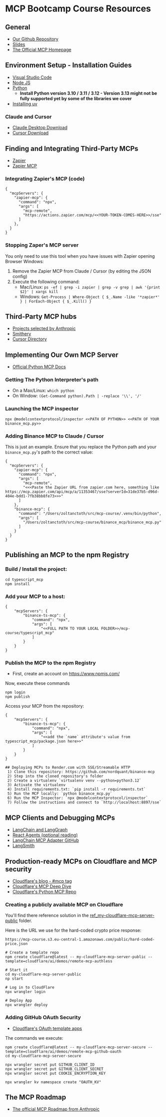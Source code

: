 # MCP Bootcamp Course Resources 

## General
* [Our Github Repository](https://github.com/nordquant/mcp-course)
* [Slides](https://docs.google.com/presentation/d/1d3PYBUqYntgh6YHOPk4Va61B-b0ok1pRZWoJzA9Venc/edit?usp=sharing)
* [The Official MCP Homepage](https://modelcontextprotocol.io/)

## Environment Setup - Installation Guides
 * [Visual Studio Code](https://code.visualstudio.com/)
 * [Node JS]([https://code.visualstudio.com/](https://nodejs.org/en/download))
 * [Python]([https://code.visualstudio.com/](https://www.python.org/downloads/))
   * **Install Python version 3.10 / 3.11 / 3.12 - Version 3.13 might not be fully supported yet by some of the libraries we cover**
 * [Installing uv](https://docs.astral.sh/uv/getting-started/installation/)

### Claude and Cursor
 * [Claude Desktop Download](https://claude.ai/download)
 * [Cursor Download](https://www.cursor.com/)

## Finding and Integrating Third-Party MCPs
 * [Zapier](https://zapier.com)
 * [Zapier MCP](https://zapier.com/mcp)

### Integrating Zapier's MCP (code)
```
{
  "mcpServers": {
    "zapier-mcp": {
      "command": "npx",
      "args": [
        "mcp-remote",
        "https://actions.zapier.com/mcp/<<YOUR-TOKEN-COMES-HERE>>/sse"
      ]
    },
  }
}
```

### Stopping Zaper's MCP server
You only need to use this tool when you have issues with Zapier opening Browser Windows:

1. Remove the Zapier MCP from Claude / Cursor (by editing the JSON config)
2. Execute the following command:
   - Mac/Linux:
     `ps -ef | grep -i zapier | grep -v grep | awk '{print $2}' | xargs kill`
   - Windows:
     `Get-Process | Where-Object { $_.Name -like '*zapier*' } | ForEach-Object { $_.Kill() }`


## Third-Party MCP hubs
* [Projects selected by Anthropic](https://github.com/modelcontextprotocol/servers)
* [Smithery](https://smithery.ai/)
* [Cursor Directory](https://cursor.directory/)

## Implementing Our Own MCP Server
* [Official Python MCP Docs](https://github.com/modelcontextprotocol/python-sdk)

### Getting The Python Interpreter's path
* On a Max/Linux: `which python`
* On Window: `(Get-Command python).Path | -replace '\\', '/'`

### Launching the MCP inspector
```
npx @modelcontextprotocol/inspector <<PATH OF PYTHON>> <<PATH OF YOUR binance_mcp.py>>
```

### Adding Binance MCP to Claude / Cursor
This is just an example. Ensure that you replace the Python path and your `binance_mcp.py`'s path to the correct value:

```
{
  "mcpServers": {
    "zapier-mcp": {
      "command": "npx",
      "args": [
        "mcp-remote",
        "<<<Paste the Zapier URL from zapier.com here, something like https://mcp.zapier.com/api/mcp/a/11353467/sse?serverId=31de37b5-d96d-404e-bdd1-7fb38bb8fe73>>>"
      ]
    },
    "binance-mcp": {
      "command": "/Users/zoltanctoth/src/mcp-course/.venv/bin/python",
      "args": [
        "/Users/zoltanctoth/src/mcp-course/binance_mcp/binance_mcp.py"
      ]
    }
  }
}
```

## Publishing an MCP to the npm Registry

### Build / Install the project:
```
cd typescript_mcp
npm install
```

### Add your MCP to a host:
```
{
    "mcpServers": {
        "binance-ts-mcp": {
            "command": "npx",
            "args": [
                "<<FULL PATH TO YOUR LOCAL FOLDER>>/mcp-course/typescript_mcp"
            ]
        }
    }
}
```

### Publish the MCP to the npm Registry

* First, create an account on https://www.npmjs.com/

Now, execute these commands
```
npm login
npm publish
```

Access your MCP from the repository:
```
{
    "mcpServers": {
        "binance-ts-mcp": {
            "command": "npx",
            "args": [
                "<<add the `name` attribute's value from typescript_mcp/package.json here>>"
            ]
        }
    }
}

## Deploying MCPs to Render.com with SSE/Streamable HTTP
 1) Clone this repository: https://github.com/nordquant/binance-mcp
 2) Step into the cloned repository's folder
 2) Create a virtualenv `virtualenv venv --python=python3.12`
 3) Activate the virtualenv
 4) Install requirements.txt: `pip install -r requirements.txt`
 5) Run the MCP locally: `python binance_mcp.py`
 6) Run the MCP Inspector: `npx @modelcontextprotocol/inspector`
 7) Follow the instructions and connect to `http://localhost:8897/sse` 

```

## MCP Clients and Debugging MCPs
* [LangChain and LangGraph](https://www.langchain.com/)
* [React Agents (optional reading)](https://react-lm.github.io/)
* [LangChain MCP Adapter GitHub](https://github.com/langchain-ai/langchain-mcp-adapters)
* [LangSmith](https://www.langchain.com/langsmith)

## Production-ready MCPs on Cloudflare and MCP security
* [Cloudflare's blog - #mcp tag](https://blog.cloudflare.com/tag/mcp/)
* [Cloudflare's MCP Deep Dive](https://blog.cloudflare.com/remote-model-context-protocol-servers-mcp/)
* [Cloudflare's Python MCP Repo](https://github.com/cloudflare/ai/tree/main/demos/python-workers-mcp)

### Creating a publicly available MCP on Cloudflare

You'll find there reference solution in the [ref_my-cloudflare-mcp-server-public](ref_my-cloudflare-mcp-server-public) folder.

Here is the URL we use for the hard-coded crypto price response:
```
https://mcp-course.s3.eu-central-1.amazonaws.com/public/hard-coded-price.json
```

```
# Create a template repo
npm create cloudflare@latest -- my-cloudflare-mcp-server-public --template=cloudflare/ai/demos/remote-mcp-authless

# Start it
cd my-cloudflare-mcp-server-public
np start

# Log in to CloudFlare
npx wrangler login

# Deploy App
npx wrangler deploy
```

### Adding GitHub OAuth Security
* [Cloudflare's OAuth template apps](https://github.com/cloudflare/ai/tree/main/demos)

The commands we execute:
```
npm create cloudflare@latest -- my-cloudflare-mcp-server-secure --template=cloudflare/ai/demos/remote-mcp-github-oauth
cd my-cloudflare-mcp-server-secure

npx wrangler secret put GITHUB_CLIENT_ID
npx wrangler secret put GITHUB_CLIENT_SECRET
npx wrangler secret put COOKIE_ENCRYPTION_KEY

npx wrangler kv namespace create "OAUTH_KV"

```



## The MCP Roadmap
* [The official MCP Roadmap from Anthropic](https://modelcontextprotocol.io/development/roadmap)
